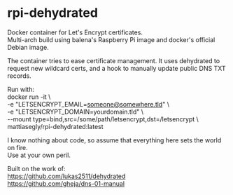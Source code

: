 # rpi-dehydrated
Docker container for Let's Encrypt certificates.<BR>
Multi-arch build using balena's Raspberry Pi image and docker's official Debian image.

The container tries to ease certificate management. It uses dehydrated to request new wildcard certs, and a hook to manually update public DNS TXT records.

Run with:<BR>
docker run -it \\\
-e "LETSENCRYPT_EMAIL=someone@somewhere.tld" \\\
-e "LETSENCRYPT_DOMAIN=yourdomain.tld" \\\
--mount type=bind,src=/some/path/letsencrypt,dst=/letsencrypt \\\
mattiasegly/rpi-dehydrated:latest

I know nothing about code, so assume that everything here sets the world on fire.<BR>
Use at your own peril.

Built on the work of:<BR>
https://github.com/lukas2511/dehydrated<BR>
https://github.com/gheja/dns-01-manual
